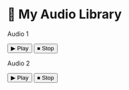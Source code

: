 <!DOCTYPE html>
<html lang="en">
<head>
  <meta charset="UTF-8" />
  <meta name="viewport" content="width=device-width, initial-scale=1.0" />
  <title>Audio Library</title>
  <link rel="stylesheet" href="style.css" />
</head>
<body>
  <h1>🎵 My Audio Library</h1>

  <div class="audio-card">
    <p class="title">Audio 1</p>
    <div class="buttons">
      <button onclick="playAudio('audio1')">▶ Play</button>
      <button onclick="stopAudio('audio1')">⏹ Stop</button>
    </div>
    <audio id="audio1" src="insert-the-link-here/audio1.mp3"></audio>
  </div>

  <div class="audio-card">
    <p class="title">Audio 2</p>
    <div class="buttons">
      <button onclick="playAudio('audio2')">▶ Play</button>
      <button onclick="stopAudio('audio2')">⏹ Stop</button>
    </div>
    <audio id="audio2" src="insert-the-link-here/audio2.mp3"></audio>
  </di
